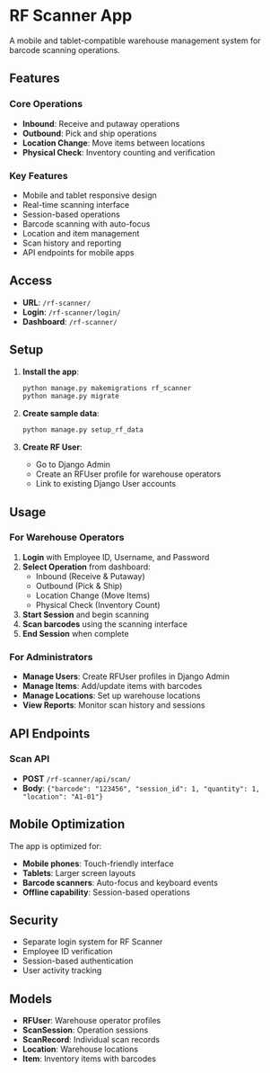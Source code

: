 # RF Scanner App

A mobile and tablet-compatible warehouse management system for barcode scanning operations.

## Features

### Core Operations
- **Inbound**: Receive and putaway operations
- **Outbound**: Pick and ship operations  
- **Location Change**: Move items between locations
- **Physical Check**: Inventory counting and verification

### Key Features
- Mobile and tablet responsive design
- Real-time scanning interface
- Session-based operations
- Barcode scanning with auto-focus
- Location and item management
- Scan history and reporting
- API endpoints for mobile apps

## Access

- **URL**: `/rf-scanner/`
- **Login**: `/rf-scanner/login/`
- **Dashboard**: `/rf-scanner/`

## Setup

1. **Install the app**:
   ```bash
   python manage.py makemigrations rf_scanner
   python manage.py migrate
   ```

2. **Create sample data**:
   ```bash
   python manage.py setup_rf_data
   ```

3. **Create RF User**:
   - Go to Django Admin
   - Create an RFUser profile for warehouse operators
   - Link to existing Django User accounts

## Usage

### For Warehouse Operators

1. **Login** with Employee ID, Username, and Password
2. **Select Operation** from dashboard:
   - Inbound (Receive & Putaway)
   - Outbound (Pick & Ship)
   - Location Change (Move Items)
   - Physical Check (Inventory Count)
3. **Start Session** and begin scanning
4. **Scan barcodes** using the scanning interface
5. **End Session** when complete

### For Administrators

- **Manage Users**: Create RFUser profiles in Django Admin
- **Manage Items**: Add/update items with barcodes
- **Manage Locations**: Set up warehouse locations
- **View Reports**: Monitor scan history and sessions

## API Endpoints

### Scan API
- **POST** `/rf-scanner/api/scan/`
- **Body**: `{"barcode": "123456", "session_id": 1, "quantity": 1, "location": "A1-01"}`

## Mobile Optimization

The app is optimized for:
- **Mobile phones**: Touch-friendly interface
- **Tablets**: Larger screen layouts
- **Barcode scanners**: Auto-focus and keyboard events
- **Offline capability**: Session-based operations

## Security

- Separate login system for RF Scanner
- Employee ID verification
- Session-based authentication
- User activity tracking

## Models

- **RFUser**: Warehouse operator profiles
- **ScanSession**: Operation sessions
- **ScanRecord**: Individual scan records
- **Location**: Warehouse locations
- **Item**: Inventory items with barcodes 